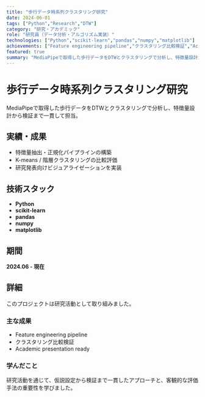 ```yaml
---
title: "歩行データ時系列クラスタリング研究"
date: 2024-06-01
tags: ["Python","Research","DTW"]
category: "研究・アカデミック"
role: "研究員（データ分析・アルゴリズム実装）"
technologies: ["Python","scikit-learn","pandas","numpy","matplotlib"]
achievements: ["Feature engineering pipeline","クラスタリング比較検証","Academic presentation ready"]
featured: true
summary: "MediaPipeで取得した歩行データをDTWとクラスタリングで分析し、特徴量設計から検証まで一貫して担当。"
---
```

# 歩行データ時系列クラスタリング研究

MediaPipeで取得した歩行データをDTWとクラスタリングで分析し、特徴量設計から検証まで一貫して担当。

## 実績・成果

- 特徴量抽出・正規化パイプラインの構築
- K-means / 階層クラスタリングの比較評価
- 研究発表向けビジュアライゼーションを実装

## 技術スタック

- **Python**
- **scikit-learn**
- **pandas**
- **numpy**
- **matplotlib**

## 期間

**2024.06 - 現在**

## 詳細

このプロジェクトは研究活動として取り組みました。

### 主な成果

- Feature engineering pipeline
- クラスタリング比較検証
- Academic presentation ready

### 学んだこと

研究活動を通じて、仮説設定から検証まで一貫したアプローチと、客観的な評価手法の重要性を学びました。
